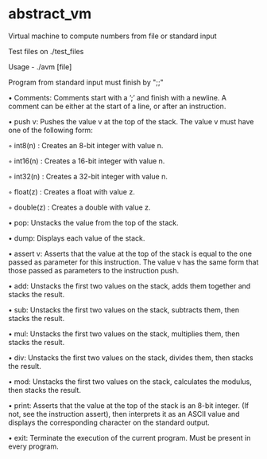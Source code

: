 # abstract_vm

Virtual machine to compute numbers from file or standard input

Test files on ./test_files

Usage - ./avm [file]

Program from standard input must finish by ";;"

• Comments: Comments start with a ’;’ and finish with a newline. A comment can
be either at the start of a line, or after an instruction.

• push v: Pushes the value v at the top of the stack. The value v must have one of
the following form:

◦ int8(n) : Creates an 8-bit integer with value n.

◦ int16(n) : Creates a 16-bit integer with value n.

◦ int32(n) : Creates a 32-bit integer with value n.

◦ float(z) : Creates a float with value z.

◦ double(z) : Creates a double with value z.

• pop: Unstacks the value from the top of the stack.

• dump: Displays each value of the stack.

• assert v: Asserts that the value at the top of the stack is equal to the one passed
as parameter for this instruction. The value v has the same form that those passed as parameters
to the instruction push.

• add: Unstacks the first two values on the stack, adds them together and stacks the
result.

• sub: Unstacks the first two values on the stack, subtracts them, then stacks the
result.

• mul: Unstacks the first two values on the stack, multiplies them, then stacks the
result.

• div: Unstacks the first two values on the stack, divides them, then stacks the result.

• mod: Unstacks the first two values on the stack, calculates the modulus, then
stacks the result.

• print: Asserts that the value at the top of the stack is an 8-bit integer. (If not,
see the instruction assert), then interprets it as an ASCII value and displays the
corresponding character on the standard output.

• exit: Terminate the execution of the current program. Must be present in every program.

